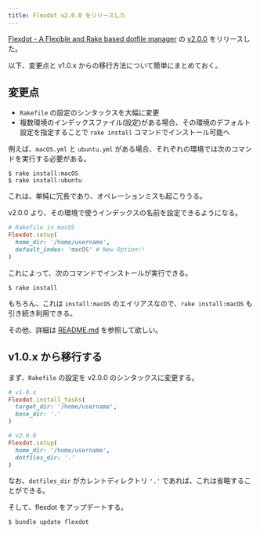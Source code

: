 ```yaml
---
title: Flexdot v2.0.0 をリリースした
---
```


[Flexdot - A Flexible and Rake based dotfile manager](https://github.com/hidakatsuya/flexdot) の
[v2.0.0](https://github.com/hidakatsuya/flexdot/releases/tag/v2.0.0) をリリースした。

以下、変更点と v1.0.x からの移行方法について簡単にまとめておく。

## 変更点

- `Rakefile` の設定のシンタックスを大幅に変更
- 複数環境のインデックスファイル(設定)がある場合、その環境のデフォルト設定を指定することで `rake install` コマンドでインストール可能へ

例えば、`macOS.yml` と `ubuntu.yml` がある場合、それぞれの環境では次のコマンドを実行する必要がある。

```
$ rake install:macOS
$ rake install:ubuntu
```

これは、単純に冗長であり、オペレーションミスも起こりうる。

v2.0.0 より、その環境で使うインデックスの名前を設定できるようになる。

```ruby
# Rakefile in macOS
Flexdot.setup(
  home_dir: '/home/username',
  default_index: 'macOS' # New Option!!
)
```

これによって、次のコマンドでインストールが実行できる。

```
$ rake install
```

もちろん、これは `install:macOS` のエイリアスなので、`rake install:macOS` も引き続き利用できる。

その他、詳細は [README.md](https://github.com/hidakatsuya/flexdot/blob/v2.0.0/README.md) を参照して欲しい。

## v1.0.x から移行する

まず、`Rakefile` の設定を v2.0.0 のシンタックスに変更する。

```ruby
# v1.0.x
Flexdot.install_tasks(
  target_dir: '/home/username',
  base_dir: '.'
)
```

```ruby
# v2.0.0
Flexdot.setup(
  home_dir: '/home/username',
  dotfiles_dir: '.'
)
```

なお、`dotfiles_dir` がカレントディレクトリ `'.'` であれば、これは省略することができる。

そして、flexdot をアップデートする。

    $ bundle update flexdot

